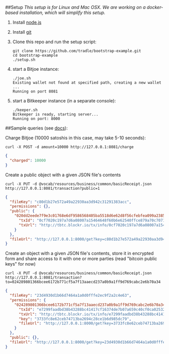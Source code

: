 ##Setup
_This setup is for Linux and Mac OSX. We are working on a docker-based installation, which will simplify this setup._

1. Install [node.js](http://nodejs.org/)

1. Install [git](http://git-scm.com/book/en/v2/Getting-Started-Installing-Git)

1. Clone this repo and run the setup script: 
    ```
    git clone https://github.com/tradle/bootstrap-example.git
    cd bootstrap-example
    ./setup.sh
    ```
    
1. start a Bitjoe instance:
    ```
    ./joe.sh
    Existing wallet not found at specified path, creating a new wallet
    ...
    Running on port 8081
    ```

1. start a Bitkeeper instance (in a separate console):
    ```
    ./keeper.sh
    Bitkeeper is ready, starting server...
    Running on port: 8000
    ```

##Sample queries (see [docs](http://docs.tradle1.apiary.io)): 

Charge Bitjoe (10000 satoshis in this case, may take 5-10 seconds):
```
curl -X POST -d amount=10000 http://127.0.0.1:8081/charge
```
```json
{
  "charged": 10000
}
```
Create a public object with a given JSON file's contents
```
curl -X PUT -d @vocab/resources/business/common/basicReceipt.json http://127.0.0.1:8081/transaction?public=1
```
```json
{
  "fileKey": "c80d1b27e572a49a22930aa3d942c31291383acc",
  "permissions": {},
  "public": {
    "020dd2eede7f9e3c01768e6df9586568405ba5518d6e62d8f56cfebfea099a2385": {
      "txId": "0cf7020c197a7d6a08007a15464648f60b6e62540ffce879a70c7071f9e01a14",
      "txUrl": "http://tbtc.blockr.io/tx/info/0cf7020c197a7d6a08007a15464648f60b6e62540ffce879a70c7071f9e01a14"
    }
  },
  "fileUrl": "http://127.0.0.1:8000/get?key=c80d1b27e572a49a22930aa3d942c31291383acc"
}
```

Create an object with a given JSON file's contents, store it in encrypted form and share access to it with one or more parties (read "bitcoin public keys" for now)
```
curl -X PUT -d @vocab/resources/business/common/basicReceipt.json http://127.0.0.1:8081/transaction?to=024289801366bcee6172b771cf5a7f13aaecd237a0b9a1ff9d769cabc2e6b70a34
```
```json
{
  "fileKey": "23d4930d1b66d7464a1a0d0fffe2ec9f2a2c4e63",
  "permissions": {
    "024289801366bcee6172b771cf5a7f13aaecd237a0b9a1ff9d769cabc2e6b70a34": {
      "txId": "e7299faadbd38b43288bc41417cf16374de7b07a659c40cf0ca0253220bb7d93",
      "txUrl": "http://tbtc.blockr.io/tx/info/e7299faadbd38b43288bc41417cf16374de7b07a659c40cf0ca0253220bb7d93",
      "key": "3733fc8e62ceb74713ba2694c28ce1b6d985dc79",
      "fileUrl": "http://127.0.0.1:8000/get?key=3733fc8e62ceb74713ba2694c28ce1b6d985dc79"
    }
  },
  "public": {},
  "fileUrl": "http://127.0.0.1:8000/get?key=23d4930d1b66d7464a1a0d0fffe2ec9f2a2c4e63"
}
```
